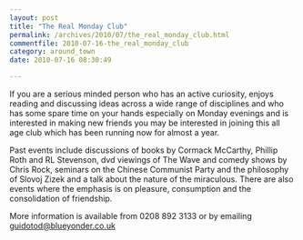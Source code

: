 ```yaml
---
layout: post
title: "The Real Monday Club"
permalink: /archives/2010/07/the_real_monday_club.html
commentfile: 2010-07-16-the_real_monday_club
category: around_town
date: 2010-07-16 08:30:49

---
```


If you are a serious minded person who has an active curiosity, enjoys reading and discussing ideas across a wide range of disciplines and who has some spare time on your hands especially on Monday evenings and is interested in making new friends you may be interested in joining this all age club which has been running now for almost a year.

Past events include discussions of books by Cormack McCarthy, Phillip Roth and RL Stevenson, dvd viewings of The Wave and comedy shows by Chris Rock, seminars on the Chinese Communist Party and the philosophy of Slovoj Zizek and a talk about the nature of the miraculous. There are also events where the emphasis is on pleasure, consumption and the consolidation of friendship.

More information is available from 0208 892 3133 or by emailing <guidotod@blueyonder.co.uk>
